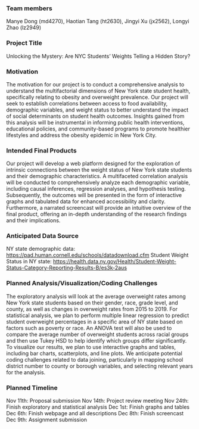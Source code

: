 
### Team members

Manye Dong (md4270), Haotian Tang (ht2630), Jingyi Xu (jx2562), Longyi
Zhao (lz2949)

### Project Title

Unlocking the Mystery: Are NYC Students’ Weights Telling a Hidden Story?

### Motivation

The motivation for our project is to conduct a comprehensive analysis to
understand the multifactorial dimensions of New York state student
health, specifically relating to obesity and overweight prevalence. Our
project will seek to establish correlations between access to food
availability, demographic variables, and weight status to better
understand the impact of social determinants on student health outcomes.
Insights gained from this analysis will be instrumental in informing
public health interventions, educational policies, and community-based
programs to promote healthier lifestyles and address the obesity
epidemic in New York City.

### Intended Final Products

Our project will develop a web platform designed for the exploration of
intrinsic connections between the weight status of New York state
students and their demographic characteristics. A multifaceted
correlation analysis will be conducted to comprehensively analyze each
demographic variable, including causal inferences, regression analyses,
and hypothesis testing. Subsequently, the outcomes will be presented in
the form of interactive graphs and tabulated data for enhanced
accessibility and clarity. Furthermore, a narrated screencast will
provide an intuitive overview of the final product, offering an in-depth
understanding of the research findings and their implications.

### Anticipated Data Source

NY state demographic data:
<https://pad.human.cornell.edu/schools/datadownload.cfm> Student Weight
Status in NY state:
<https://health.data.ny.gov/Health/Student-Weight-Status-Category-Reporting-Results-B/es3k-2aus>

### Planned Analysis/Visualization/Coding Challenges

The exploratory analysis will look at the average overweight rates among
New York state students based on their gender, race, grade level, and
county, as well as changes in overweight rates from 2015 to 2019. For
statistical analysis, we plan to perform multiple linear regression to
predict student overweight percentages in a specific area of NY state
based on factors such as poverty or race. An ANOVA test will also be
used to compare the average number of overweight students across racial
groups and then use Tukey HSD to help identify which groups differ
significantly. To visualize our results, we plan to use interactive
graphs and tables, including bar charts, scatterplots, and line plots.
We anticipate potential coding challenges related to data joining,
particularly in mapping school district number to county or borough
variables, and selecting relevant years for the analysis.

### Planned Timeline

Nov 11th: Proposal submission Nov 14th: Project review meeting Nov 24th:
Finish exploratory and statistical analysis Dec 1st: Finish graphs and
tables Dec 6th: Finish webpage and all descriptions Dec 8th: Finish
screencast Dec 9th: Assignment submission
